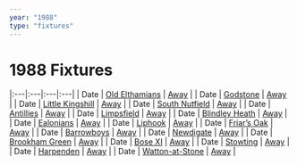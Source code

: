 ```yaml
---
year: "1988"
type: "fixtures"
---
```


# 1988 Fixtures

|:---|:---|:---|:---|
| Date | [Old Elthamians](1988-old-elthamians) | [Away]() |
| Date | [Godstone](1988-godstone) | [Away]() |
| Date | [Little Kingshill](1988-little-kingshill) | [Away]() |
| Date | [South Nutfield](1988-south-nutfield) | [Away]() |
| Date | [Antillies](1988-antillies) | [Away]() |
| Date | [Limpsfield](1988-limpsfield) | [Away]() |
| Date | [Blindley Heath](1988-blindley-heath) | [Away]() |
| Date | [Ealonians](1988-ealonians) | [Away]() |
| Date | [Liphook](1988-liphook) | [Away]() |
| Date | [Friar’s Oak](1988-friars-oak) | [Away]() |
| Date | [Barrowboys](1988-barrowboys) | [Away]() |
| Date | [Newdigate](1988-newdigate) | [Away]() |
| Date | [Brookham Green](1988-brookham-green) | [Away]() |
| Date | [Bose XI](1988-bose-xi) | [Away]() |
| Date | [Stowting](1988-stowting) | [Away]() |
| Date | [Harpenden](1988-harpenden) | [Away]() |
| Date | [Watton-at-Stone](1988-watton-at-stone) | [Away]() |